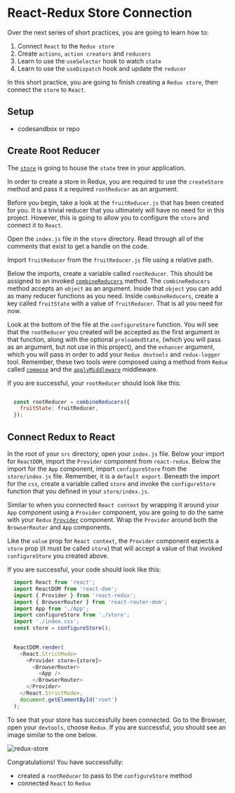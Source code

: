 # React-Redux Store Connection

Over the next series of short practices, you are going to learn how to:

1. Connect `React` to the `Redux store`
2. Create `actions`, `action creators` and `reducers`
3. Learn to use the `useSelector` hook to watch `state`
4. Learn to use the `useDispatch` hook and update the `reducer`

In this short practice, you are going to finish creating a `Redux store`, then connect the `store` to `React`.

## Setup

- codesandbox or repo

## Create Root Reducer

The [`store`][store] is going to house the `state` tree in your application.

In order to create a store in Redux, you are required to use the `createStore` method and pass it a required `rootReducer` as an argument.

Before you begin, take a look at the `fruitReducer.js` that has been created for you. It is a trivial reducer that you ultimately will have no need for in this project. However, this is going to allow you to configure the `store` and connect it to `React`.

Open the `index.js` file in the `store` directory. Read through all of the comments that exist to get a handle on the code.

Import `fruitReducer` from the `fruitReducer.js` file using a relative path.

Below the imports, create a variable called `rootReducer`. This should be
assigned to an invoked [`combineReducers`][combine-reducers] method. The
`combineReducers` method accepts an `object` as an argument. Inside that
`object` you can add as many reducer functions as you need.
Inside `combineReducers`, create a key called `fruitState` with a value of `fruitReducer`. That is all you need for now.

Look at the bottom of the file at the `configureStore` function. You will see
that the `rootReducer` you created will be accepted as the first argument in
that function, along with the optional `preloadedState`, (which you will pass as
an argument, but not use in this project), and the `enhancer` argument, which
you will pass in order to add your `Redux devtools` and `redux-logger` tool.
Remember, these two tools were composed using a method from `Redux` called
[`compose`][compose] and the [`applyMiddleware`][applymiddleware] middleware.

If you are successful, your `rootReducer` should look like this:

```js

  const rootReducer = combineReducers({
    fruitState: fruitReducer,
  });

```

## Connect Redux to React

In the root of your `src` directory, open your `index.js` file. Below your
import for `ReactDOM`, import the `Provider` component from `react-redux`. Below
the import for the `App` component, import `configureStore` from the
`store/index.js` file. Remember, it is a `default export`. Beneath the import
for the `css`, create a variable called `store` and invoke the `configureStore`
function that you defined in your `store/index.js`.

Similar to when you connected `React context` by wrapping it around your `App`
component using a `Provider` component, you are going to do the same with your
`Redux` [`Provider`][provider] component. Wrap the `Provider` around both the
`BrowserRouter` and `App` components.

Like the `value` prop for `React context`, the `Provider` component expects a
`store` prop (it must be called `store`) that will accept a value of that
invoked `configureStore` you created above.

If you are successful, your code should look like this:

```js
  import React from 'react';
  import ReactDOM from 'react-dom';
  import { Provider } from 'react-redux';
  import { BrowserRouter } from 'react-router-dom';
  import App from './App';
  import configureStore from './store';
  import './index.css';
  const store = configureStore();
  

  ReactDOM.render(
    <React.StrictMode>
      <Provider store={store}>
        <BrowserRouter>
          <App />
        </BrowserRouter>
      </Provider>
    </React.StrictMode>,
    document.getElementById('root')
  );

```

To see that your store has successfully been connected. Go to the Browser, open
your `devtools`, choose `Redux`. If you are successful, you should see an image
similar to the one below.

![redux-store][redux-store]

Congratulations! You have successfully:

- created a `rootReducer` to pass to the `configureStore` method
- connected `React` to `Redux`

[combine-reducers]: https://redux.js.org/api/combinereducers
[compose]: https://redux.js.org/api/compose
[applymiddleware]: https://redux.js.org/api/applymiddleware
[provider]:https://react-redux.js.org/api/provider
[redux-store]:./aws-images/redux-devtools.png
[store]:https://redux.js.org/api/store